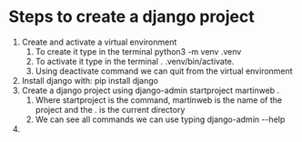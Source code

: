 # Steps to create a django project
1. Create and activate a virtual environment
   1. To create it type in the terminal python3 -m venv .venv
   2. To activate it type in the terminal . .venv/bin/activate.
   3. Using deactivate command we can quit from the virtual environment
2. Install django with: pip install django
3. Create a django project using django-admin startproject martinweb .
   1. Where startproject is the command, martinweb is the name of the project and the . is the current directory
   2. We can see all commands we can use typing django-admin --help
4. 